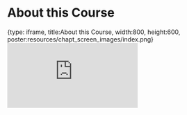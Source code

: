 # About this Course
 
{type: iframe, title:About this Course, width:800, height:600, poster:resources/chapt_screen_images/index.png}
![](https://www.c-moor.org/C-MOOR_Template/no_toc/index.html)
 

 
